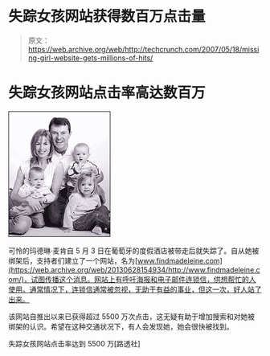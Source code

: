 # 失踪女孩网站获得数百万点击量

> 原文：<https://web.archive.org/web/http://techcrunch.com/2007/05/18/missing-girl-website-gets-millions-of-hits/>

# 失踪女孩网站点击率高达数百万

![](img/f2ec0defb99a6ad99a6127c7ce920fec.png)

可怜的玛德琳·麦肯自 5 月 3 日在葡萄牙的度假酒店被带走后就失踪了。自从她被绑架后，支持者们建立了一个网站，名为[www.findmadeleine.com](https://web.archive.org/web/20130628154934/http://www.findmadeleine.com/)，试图传播这个消息。网站上有呼吁海报和电子邮件连锁信，供想帮忙的人使用。通常情况下，连锁信通常被忽视，无助于有益的事业，但这一次，好人站了出来。

该网站自推出以来已获得超过 5500 万次点击，这无疑有助于增加搜索和对她被绑架的认识。希望在这种交通状况下，有人会发现她，她会很快被找到。

失踪女孩网站点击率达到 5500 万[路透社]